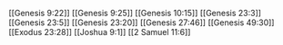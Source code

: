[[Genesis 9:22]]
[[Genesis 9:25]]
[[Genesis 10:15]]
[[Genesis 23:3]]
[[Genesis 23:5]]
[[Genesis 23:20]]
[[Genesis 27:46]]
[[Genesis 49:30]]
[[Exodus 23:28]]
[[Joshua 9:1]]
[[2 Samuel 11:6]]
